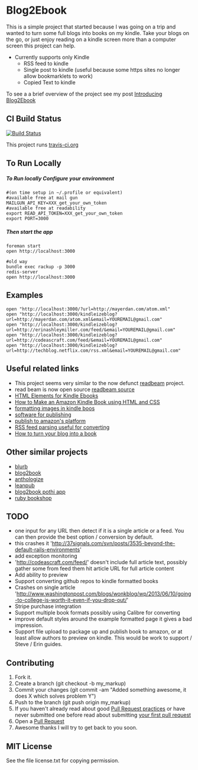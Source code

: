 Blog2Ebook
===

This is a simple project that started because I was going on a trip and wanted to turn some full blogs into books on my kindle. Take your blogs on the go, or just enjoy reading on a kindle screen more than a computer screen this project can help.

* Currently supports only Kindle
  * RSS feed to kindle
  * Single post to kindle (useful because some https sites no longer allow bookmarklets to work)
  * Copied Text to kindle 

To see a a brief overview of the project see my post [Introducing Blog2Ebook](http://mayerdan.com/ruby/2013/06/20/introducing-blog2ebook/)

## CI Build Status

[![Build Status](https://secure.travis-ci.org/danmayer/blog2ebook.png)](http://travis-ci.org/danmayer/blog2ebook)

This project runs [travis-ci.org](http://travis-ci.org)

## To Run Locally

##### To Run locally Configure your environment

    #(on time setup in ~/.profile or equivalent)
    #available free at mail gun
    MAILGUN_API_KEY=XXX_get_your_own_token
    #available free at readability
    export READ_API_TOKEN=XXX_get_your_own_token
    export PORT=3000
    

##### Then start the app

    foreman start
    open http://localhost:3000
    
    #old way
    bundle exec rackup -p 3000
    redis-server
    open http://localhost:3000


## Examples

    open "http://localhost:3000/?url=http://mayerdan.com/atom.xml"
    open "http://localhost:3000/kindleizeblog?url=http://mayerdan.com/atom.xml&email=YOUREMAIL@gmail.com"
    open "http://localhost:3000/kindleizeblog?url=http://erinashleymiller.com/feed/&email=YOUREMAIL@gmail.com"
    open "http://localhost:3000/kindleizeblog?url=http://codeascraft.com/feed/&email=YOUREMAIL@gmail.com"
    open "http://localhost:3000/kindleizeblog?url=http://techblog.netflix.com/rss.xml&email=YOUREMAIL@gmail.com"

## Useful related links

* This project seems very similar to the now defunct [readbeam](http://readbeam.com/) project.
* read beam is now open source [readbeam source](https://github.com/tomschlenkhoff/ReadBeam)
* [HTML Elements for Kindle Ebooks](http://webdesign.about.com/od/mobi/a/html-for-kindle.htm)
* [How to Make an Amazon Kindle Book using HTML and CSS](http://www.perrygarvin.com/blog/2012/01/16/how-to-make-an-amazon-kindle-book-using-html-and-css/)
* [formatting images in kindle boos](https://kdp.amazon.com/self-publishing/help?topicId=A1B6GKJ79HC7AN)
* [software for publishing](http://www.williamking.me/2012/02/08/create-your-own-kindle-ebook-step-by-step-with-pictures/)
* [publish to amazon's platform](http://www.copyblogger.com/how-to-publish-kindle-ebook/)
* [RSS feed parsing useful for converting](http://ramblinglabs.com/blog/2012/02/migrating-your-blog-posts-to-markdown-with-upmark-and-nokogiri)
* [How to turn your blog into a book](http://en.blog.wordpress.com/2012/04/04/how-to-turn-your-blog-into-a-book/)

## Other similar projects

* [blurb](http://www.blurb.com/)
* [blog2book](http://blog2print.sharedbook.com/blogworld/printmyblog/index.html)
* [anthologize](http://anthologize.org/)
* [leanpub](https://leanpub.com/)
* [blog2book pothi app](http://blog2book.pothi.com/app/)
* [ruby bookshop](https://github.com/blueheadpublishing/bookshop)

## TODO

  * one input for any URL then detect if it is a single article or a feed. You can then provide the best option / conversion by default.
  * this crashes it 'http://37signals.com/svn/posts/3535-beyond-the-default-rails-environments'
  * add exception monitoring
  * 'http://codeascraft.com/feed/' doesn't include full article text, possibly gather some from feed them hit article URL for full article content 
  * Add ability to preview 
  * Support converting github repos to kindle formatted books
  * Crashes on single article 'http://www.washingtonpost.com/blogs/wonkblog/wp/2013/06/10/going-to-college-is-worth-it-even-if-you-drop-out/'
  * Stripe purchase integration
  * Support multiple book formats possibly using Calibre for converting
  * improve default styles around the example formatted page it gives a bad impression.
  * Support file upload to package up and publish book to amazon, or at least allow authors to preview on kindle. This would be work to support / Steve / Erin guides.
  
## Contributing

1. Fork it.
2. Create a branch (git checkout -b my_markup)
3. Commit your changes (git commit -am "Added something awesome, it does X which solves problem Y")
4. Push to the branch (git push origin my_markup)
5. If you haven't already read about good [Pull Request practices](http://codeinthehole.com/writing/pull-requests-and-other-good-practices-for-teams-using-github/) or have never submitted one before read about submitting [your first pull request](http://jumpstartlab.com/news/archives/2013/04/15/your-first-pull-request)
6. Open a [Pull Request](https://help.github.com/articles/using-pull-requests)
7. Awesome thanks I will try to get back to you soon.

## MIT License

See the file license.txt for copying permission.

